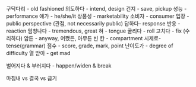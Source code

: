 구닥다리 - old fashioned
의도하다 - intend, design
건지 - save, pickup
성능 - performance
얘가 - he/she/it
상품성 - marketability
소비자 - consumer
입장 - public perspective (관점, not necessarily public)
답하다- response
반응 - reaction
엄청나다 - tremendous, great 
혀 - tongue
굴리다 - roll
고치다 - fix (수리하다)
암튼 - anyway, 어쨌든, 아무튼
빈
칸 - compartment
시제로-tense(grammar)
점수 - score, grade, mark, point
난이도가 - degree of difficulty
열 받아 - get mad

벌어지다 & 부러지다 - happen/widen & break


마침내 vs 결국 vs 급기